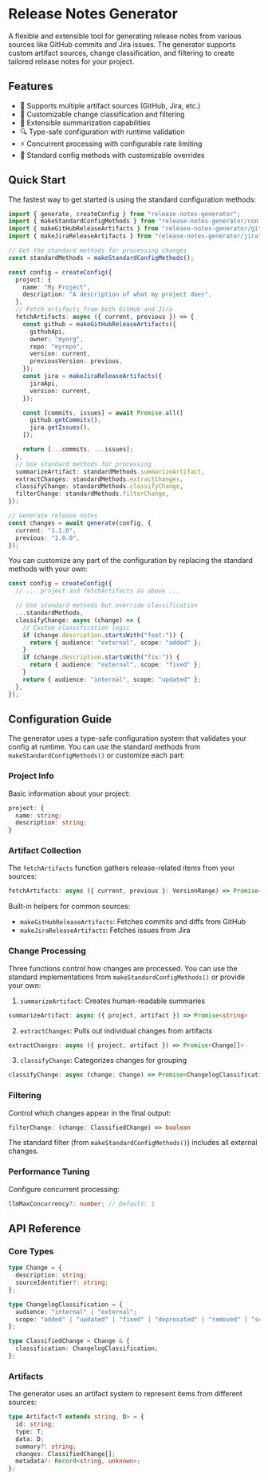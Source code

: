 # Release Notes Generator

A flexible and extensible tool for generating release notes from various sources like GitHub commits and Jira issues. The generator supports custom artifact sources, change classification, and filtering to create tailored release notes for your project.

## Features

- 🔄 Supports multiple artifact sources (GitHub, Jira, etc.)
- 🎯 Customizable change classification and filtering
- 📝 Extensible summarization capabilities
- 🔍 Type-safe configuration with runtime validation
- ⚡️ Concurrent processing with configurable rate limiting
- 🎨 Standard config methods with customizable overrides

## Quick Start

The fastest way to get started is using the standard configuration methods:

```typescript
import { generate, createConfig } from "release-notes-generator";
import { makeStandardConfigMethods } from "release-notes-generator/config";
import { makeGitHubReleaseArtifacts } from "release-notes-generator/github";
import { makeJiraReleaseArtifacts } from "release-notes-generator/jira";

// Get the standard methods for processing changes
const standardMethods = makeStandardConfigMethods();

const config = createConfig({
  project: {
    name: "My Project",
    description: "A description of what my project does",
  },
  // Fetch artifacts from both GitHub and Jira
  fetchArtifacts: async ({ current, previous }) => {
    const github = makeGitHubReleaseArtifacts({
      githubApi,
      owner: "myorg",
      repo: "myrepo",
      version: current,
      previousVersion: previous,
    });
    const jira = makeJiraReleaseArtifacts({
      jiraApi,
      version: current,
    });

    const [commits, issues] = await Promise.all([
      github.getCommits(),
      jira.getIssues(),
    ]);

    return [...commits, ...issues];
  },
  // Use standard methods for processing
  summarizeArtifact: standardMethods.summarizeArtifact,
  extractChanges: standardMethods.extractChanges,
  classifyChange: standardMethods.classifyChange,
  filterChange: standardMethods.filterChange,
});

// Generate release notes
const changes = await generate(config, {
  current: "1.1.0",
  previous: "1.0.0",
});
```

You can customize any part of the configuration by replacing the standard methods with your own:

```typescript
const config = createConfig({
  // ... project and fetchArtifacts as above ...

  // Use standard methods but override classification
  ...standardMethods,
  classifyChange: async (change) => {
    // Custom classification logic
    if (change.description.startsWith("feat:")) {
      return { audience: "external", scope: "added" };
    }
    if (change.description.startsWith("fix:")) {
      return { audience: "external", scope: "fixed" };
    }
    return { audience: "internal", scope: "updated" };
  },
});
```

## Configuration Guide

The generator uses a type-safe configuration system that validates your config at runtime. You can use the standard methods from `makeStandardConfigMethods()` or customize each part:

### Project Info

Basic information about your project:
```typescript
project: {
  name: string;
  description: string;
}
```

### Artifact Collection

The `fetchArtifacts` function gathers release-related items from your sources:
```typescript
fetchArtifacts: async ({ current, previous }: VersionRange) => Promise<SomeArtifact[]>
```

Built-in helpers for common sources:
- `makeGitHubReleaseArtifacts`: Fetches commits and diffs from GitHub
- `makeJiraReleaseArtifacts`: Fetches issues from Jira

### Change Processing

Three functions control how changes are processed. You can use the standard implementations from `makeStandardConfigMethods()` or provide your own:

1. `summarizeArtifact`: Creates human-readable summaries
```typescript
summarizeArtifact: async ({ project, artifact }) => Promise<string>
```

2. `extractChanges`: Pulls out individual changes from artifacts
```typescript
extractChanges: async ({ project, artifact }) => Promise<Change[]>
```

3. `classifyChange`: Categorizes changes for grouping
```typescript
classifyChange: async (change: Change) => Promise<ChangelogClassification>
```

### Filtering

Control which changes appear in the final output:
```typescript
filterChange: (change: ClassifiedChange) => boolean
```

The standard filter (from `makeStandardConfigMethods()`) includes all external changes.

### Performance Tuning

Configure concurrent processing:
```typescript
llmMaxConcurrency?: number; // Default: 1
```

## API Reference

### Core Types

```typescript
type Change = {
  description: string;
  sourceIdentifier?: string;
};

type ChangelogClassification = {
  audience: "internal" | "external";
  scope: "added" | "updated" | "fixed" | "deprecated" | "removed" | "security";
};

type ClassifiedChange = Change & {
  classification: ChangelogClassification;
};
```

### Artifacts

The generator uses an artifact system to represent items from different sources:

```typescript
type Artifact<T extends string, D> = {
  id: string;
  type: T;
  data: D;
  summary?: string;
  changes: ClassifiedChange[];
  metadata?: Record<string, unknown>;
};
```
